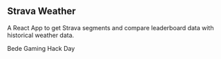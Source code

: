 ## Strava Weather

A React App to get Strava segments and compare leaderboard data with historical weather data.

Bede Gaming Hack Day
